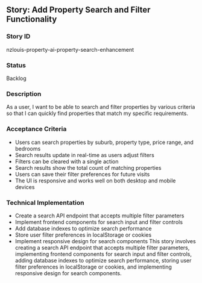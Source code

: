 ## Story: Add Property Search and Filter Functionality

### Story ID
nzlouis-property-ai-property-search-enhancement

### Status

Backlog

### Description
As a user, I want to be able to search and filter properties by various criteria so that I can quickly find properties that match my specific requirements.

### Acceptance Criteria
- Users can search properties by suburb, property type, price range, and bedrooms
- Search results update in real-time as users adjust filters
- Filters can be cleared with a single action
- Search results show the total count of matching properties
- Users can save their filter preferences for future visits
- The UI is responsive and works well on both desktop and mobile devices

### Technical Implementation
- Create a search API endpoint that accepts multiple filter parameters
- Implement frontend components for search input and filter controls
- Add database indexes to optimize search performance
- Store user filter preferences in localStorage or cookies
- Implement responsive design for search components
This story involves creating a search API endpoint that accepts multiple filter parameters, implementing frontend components for search input and filter controls, adding database indexes to optimize search performance, storing user filter preferences in localStorage or cookies, and implementing responsive design for search components.